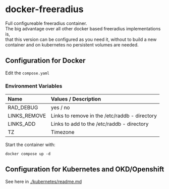 # docker-freeradius
Full configureable freeradius container.<br>
The big advantage over all other docker based freeradius implementations is,<br>
that this version can be configured as you need it, without to build a new container and on kubernetes no persistent volumes are needed.<br>

## Configuration for Docker
Edit the ```compose.yaml```
### Environment Variables
| Name | Values / Description |
| :---- | :---- |
| RAD_DEBUG | yes / no |
| LINKS_REMOVE | Links to remove in the /etc/raddb - directory |
| LINKS_ADD | Links to add to the /etc/raddb - directory |
| TZ | Timezone |

Start the container with:
```
docker compose up -d
```

## Configuration for Kubernetes and OKD/Openshift
See here in [./kubernetes/readme.md](https://github.com/EHerzog76/docker-freeradius/kubernetes/readme.md)
